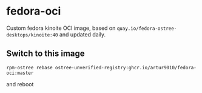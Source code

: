 # fedora-oci
Custom fedora kinoite OCI image, based on `quay.io/fedora-ostree-desktops/kinoite:40` and updated daily.

## Switch to this image

```
rpm-ostree rebase ostree-unverified-registry:ghcr.io/artur9010/fedora-oci:master
```
and reboot

